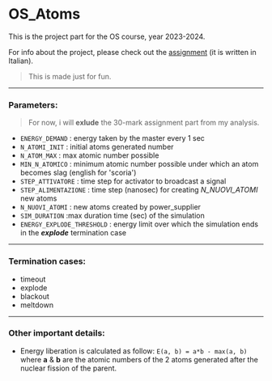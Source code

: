 # OS_Atoms
This is the project part for the OS course, year 2023-2024.

For info about the project, please check out the [assignment](20231222_Progetto_SO_DEFINITIVO_2023_24.pdf) (it is written in Italian). 

> This is made just for fun.

---
### Parameters:
> For now, i will **exlude** the 30-mark assignment part from my analysis.
- `ENERGY_DEMAND` : energy taken by the master every 1 sec
- `N_ATOMI_INIT` : initial atoms generated number  
- `N_ATOM_MAX` : max atomic number possible
- `MIN_N_ATOMICO` : minimum atomic number possible under which an atom becomes slag (english for 'scoria')
- `STEP_ATTIVATORE` : time step for activator to broadcast a signal
- `STEP_ALIMENTAZIONE` : time step (nanosec) for creating *N_NUOVI_ATOMI* new atoms
- `N_NUOVI_ATOMI` : new atoms created by power_supplier
- `SIM_DURATION` :max duration time (sec) of the simulation
- `ENERGY_EXPLODE_THRESHOLD` : energy limit over which the simulation ends in the ***explode*** termination case
---
### Termination cases:
- timeout
- explode
- blackout
- meltdown
---
### Other important details:
- Energy liberation is calculated as follow: `E(a, b) = a*b - max(a, b)`
    where **a** & **b** are the atomic numbers of the 2 atoms generated after the nuclear fission of the parent. 
